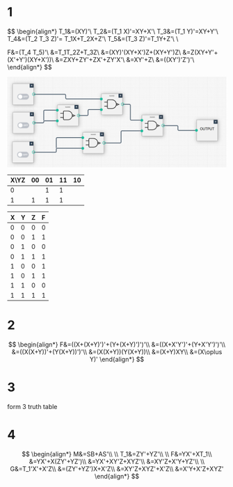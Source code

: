 # 1

$$
\begin{align*}
T_1&=(XY)'\\
T_2&=(T_1 X)'=XY+X'\\
T_3&=(T_1 Y)'=XY+Y'\\
T_4&=(T_2 T_3 Z)'= T_1X+T_2X+Z'\\
T_5&=(T_3 Z)'=T_1Y+Z'\\
\\

F&=(T_4 T_5)'\\
&=T_1T_2Z+T_3Z\\
&=(XY)'(XY+X')Z+(XY+Y')Z\\
&=Z(XY+Y'+(X'+Y')(XY+X'))\\
&=ZXY+ZY'+ZX'+ZY'X'\\
&=XY'+Z\\
&=((XY')'Z')'\\
\end{align*}
$$

![image-20221126150825362](./assets/T6_1.png)

| X\YZ | 00   | 01   | 11   | 10   |
| ---- | ---- | ---- | ---- | ---- |
| 0    |      | 1    | 1    |      |
| 1    | 1    | 1    | 1    |      |

| X    | Y    | Z    | F    |
| ---- | ---- | ---- | ---- |
| 0    | 0    | 0    | 0    |
| 0    | 0    | 1    | 1    |
| 0    | 1    | 0    | 0    |
| 0    | 1    | 1    | 1    |
| 1    | 0    | 0    | 1    |
| 1    | 0    | 1    | 1    |
| 1    | 1    | 0    | 0    |
| 1    | 1    | 1    | 1    |





# 2

$$
\begin{align*}
F&=((X+(X+Y)')'+(Y+(X+Y)')')'\\
&=((X+X'Y')'+(Y+X'Y')')'\\
&=((X(X+Y))'+(Y(X+Y))')'\\
&=(X(X+Y))(Y(X+Y))\\
&=(X+Y)XY\\
&=(X\oplus Y)'
\end{align*}
$$



# 3

form 3 truth table





# 4

$$
\begin{align*}
M&=SB+AS'\\
\\
T_1&=ZY'+YZ'\\
\\
F&=YX'+XT_1\\
&=YX'+X(ZY'+YZ')\\
&=YX'+XY'Z+XYZ'\\
&=XY'Z+X'Y+YZ'\\
\\
G&=T_1'X'+X'Z\\
&=(ZY'+YZ')X+X'Z\\
&=XY'Z+XYZ'+X'Z\\
&=X'Y+X'Z+XYZ'
\end{align*}
$$
